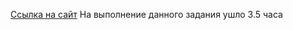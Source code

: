 [Ссылка на сайт](https://elizasuschenko.github.io/E.Spodynska/) 
На выполнение данного задания ушло 3.5 часа

